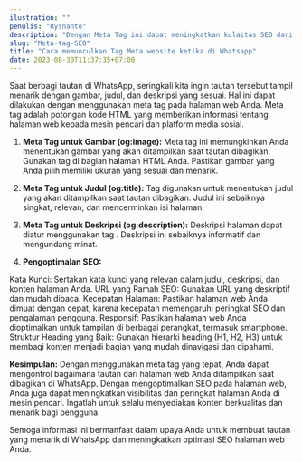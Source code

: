 ```yaml
---
ilustration: ""
penulis: "Rysnanto"
description: "Dengan Meta Tag ini dapat meningkatkan kulaitas SEO dari website mu"
slug: "Meta-tag-SEO"
title: "Cara memunculkan Tag Meta website ketika di Whatsapp"
date: 2023-08-30T11:37:35+07:00
---
```


Saat berbagi tautan di WhatsApp, seringkali kita ingin tautan tersebut tampil menarik dengan gambar, judul, dan deskripsi yang sesuai. Hal ini dapat dilakukan dengan menggunakan meta tag pada halaman web Anda. Meta tag adalah potongan kode HTML yang memberikan informasi tentang halaman web kepada mesin pencari dan platform media sosial.

1. **Meta Tag untuk Gambar (og:image):**
Meta tag ini memungkinkan Anda menentukan gambar yang akan ditampilkan saat tautan dibagikan. Gunakan tag <meta property="og:image" content="URL_GAMBAR"> di bagian <head> halaman HTML Anda. Pastikan gambar yang Anda pilih memiliki ukuran yang sesuai dan menarik.

2. **Meta Tag untuk Judul (og:title):**
Tag <meta property="og:title" content="JUDUL_HALAMAN"> digunakan untuk menentukan judul yang akan ditampilkan saat tautan dibagikan. Judul ini sebaiknya singkat, relevan, dan mencerminkan isi halaman.

3. **Meta Tag untuk Deskripsi (og:description):**
Deskripsi halaman dapat diatur menggunakan tag <meta property="og:description" content="DESKRIPSI_HALAMAN">. Deskripsi ini sebaiknya informatif dan mengundang minat.

4. **Pengoptimalan SEO:**

Kata Kunci: Sertakan kata kunci yang relevan dalam judul, deskripsi, dan konten halaman Anda.
URL yang Ramah SEO: Gunakan URL yang deskriptif dan mudah dibaca.
Kecepatan Halaman: Pastikan halaman web Anda dimuat dengan cepat, karena kecepatan memengaruhi peringkat SEO dan pengalaman pengguna.
Responsif: Pastikan halaman web Anda dioptimalkan untuk tampilan di berbagai perangkat, termasuk smartphone.
Struktur Heading yang Baik: Gunakan hierarki heading (H1, H2, H3) untuk membagi konten menjadi bagian yang mudah dinavigasi dan dipahami.

**Kesimpulan:**
Dengan menggunakan meta tag yang tepat, Anda dapat mengontrol bagaimana tautan dari halaman web Anda ditampilkan saat dibagikan di WhatsApp. Dengan mengoptimalkan SEO pada halaman web, Anda juga dapat meningkatkan visibilitas dan peringkat halaman Anda di mesin pencari. Ingatlah untuk selalu menyediakan konten berkualitas dan menarik bagi pengguna.

Semoga informasi ini bermanfaat dalam upaya Anda untuk membuat tautan yang menarik di WhatsApp dan meningkatkan optimasi SEO halaman web Anda.
